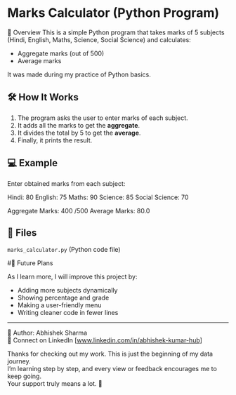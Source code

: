 # Marks Calculator (Python Program)

📌 Overview
This is a simple Python program that takes marks of 5 subjects (Hindi, English, Maths, Science, Social Science) and calculates:
- Aggregate marks (out of 500)  
- Average marks  

It was made during my practice of Python basics.  

## 🛠 How It Works
1. The program asks the user to enter marks of each subject.  
2. It adds all the marks to get the **aggregate**.  
3. It divides the total by 5 to get the **average**.  
4. Finally, it prints the result.  

## 💻 Example
Enter obtained marks from each subject:

Hindi: 80
English: 75
Maths: 90
Science: 85
Social Science: 70

Aggregate Marks: 400 /500
Average Marks: 80.0


## 📂 Files
`marks_calculator.py` (Python code file) 

#🚀 Future Plans

As I learn more, I will improve this project by:
- Adding more subjects dynamically  
- Showing percentage and grade  
- Making a user-friendly menu
- Writing cleaner code in fewer lines

---

👤 Author: Abhishek Sharma  
🔗 Connect on LinkedIn [www.linkedin.com/in/abhishek-kumar-hub]

Thanks for checking out my work. This is just the beginning of my data journey.  
I’m learning step by step, and every view or feedback encourages me to keep going.  
Your support truly means a lot. 💙

